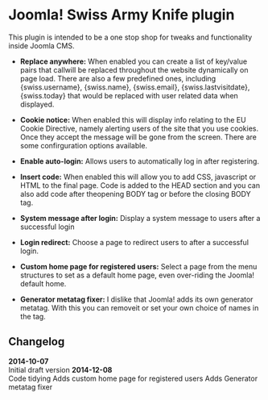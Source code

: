 # Joomla! Swiss Army Knife plugin
This plugin is intended to be a one stop shop for tweaks and functionality inside Joomla CMS.

* **Replace anywhere:** When enabled you can create a list of key/value pairs that callwill be replaced throughout the website dynamically on page load. There are also a few predefined ones, including {swiss.username}, {swiss.name}, {swiss.email}, {swiss.lastvisitdate}, {swiss.today} that would be replaced with user related data when displayed.

* **Cookie notice:** When enabled this will display info relating to the EU Cookie Directive, namely alerting users of the site that you use cookies. Once they accept the message will be gone from the screen. There are some confirguration options available.

* **Enable auto-login:** Allows users to automatically log in after registering.

* **Insert code:** When enabled this will allow you to add CSS, javascript or HTML to the final page. Code is added to the HEAD section and you can also add code after theopening BODY tag or before the closing BODY tag.

* **System message after login:** Display a system message to users after a successful login

* **Login redirect:** Choose a page to redirect users to after a successful login.

* **Custom home page for registered users:** Select a page from the menu structures to set as a default home page, even over-riding the Joomla! default home.

* **Generator metatag fixer:** I dislike that Joomla! adds its own generator metatag. With this you can removeit or set your own choice of names in the tag.


## Changelog
**2014-10-07**  
Initial draft version
**2014-12-08**  
Code tidying
Adds custom home page for registered users
Adds Generator metatag fixer
